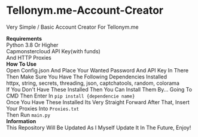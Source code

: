 # Tellonym.me-Account-Creator
Very Simple / Basic Account Creator For Tellonym.me

**Requirements** <br />
Python 3.8 Or Higher<br /> Capmonstercloud API Key(with funds)<br />And HTTP Proxies<br />**How To Use**<br />Open Config.json And Place Your Wanted Password And API Key In There<br />Then Make Sure You Have The Following Dependencies Installed<br />httpx, string, secrets, threading, json, captchatools, random, colorama<br />If You Don't Have These Installed Then You Can Install Them By... Going To CMD Then Enter In `pip install {dependencie name}`<br />Once You Have These Installed Its Very Straight Forward After That, Insert Your Proxies Into `Proxies.txt`<br />Then Run `main.py`<br />**Information**<br />This Repository Will Be Updated As I Myself Update It In The Future, Enjoy!
